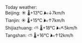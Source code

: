 Today weather:  
Beijing: ☀️   🌡️+13°C 🌬️↓7km/h  
Tianjin: ☀️   🌡️+15°C 🌬️↑7km/h  
Shijiazhuang: ⛅️  🌡️+18°C 🌬️↖5km/h  
Tangshan: ⛅️  🌡️+16°C 🌬️↑12km/h  
